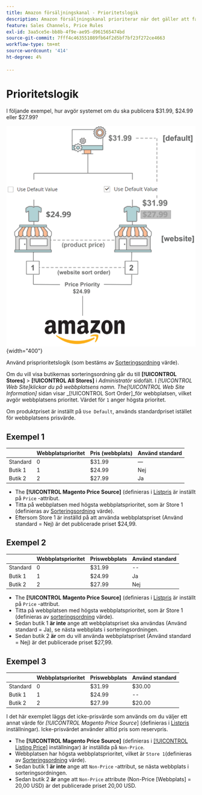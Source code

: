 ```yaml
---
title: Amazon försäljningskanal - Prioritetslogik
description: Amazon försäljningskanal prioriterar när det gäller att fastställa det publicerade priset för en Amazon-lista.
feature: Sales Channels, Price Rules
exl-id: 3aa5ce5e-bb8b-4f9e-ae95-d961565474bd
source-git-commit: 7fff4c463551089fb64f2d5bf7bf23f272ce4663
workflow-type: tm+mt
source-wordcount: '414'
ht-degree: 4%

---
```


# Prioritetslogik

I följande exempel, hur avgör systemet om du ska publicera $31.99, $24.99 eller $27.99?

![Handelspris](assets/amazon-price-scope.png){width="400"}

Använd prisprioritetslogik (som bestäms av [Sorteringsordning](https://experienceleague.adobe.com/docs/commerce-admin/stores-sales/site-store/store-views.html) värde).

Om du vill visa butikernas sorteringsordning går du till **[!UICONTROL Stores]** > **[!UICONTROL All Stores]** i _Administratör_ sidofält. I _[!UICONTROL Web Site]_klickar du på webbplatsens namn. The_[!UICONTROL Web Site Information]_ sidan visar _[!UICONTROL Sort Order]_för webbplatsen, vilket avgör webbplatsens prioritet. Värdet för `1` anger högsta prioritet.

Om produktpriset är inställt på `Use Default`, används standardpriset istället för webbplatsens prisvärde.

## Exempel 1

|         | Webbplatsprioritet | Pris (webbplats) | Använd standard |
|---------|------------------|-----------------|-------------|
| Standard | 0 | $31.99 | — |
| Butik 1 | 1 | $24.99 | Nej |
| Butik 2 | 2 | $27.99 | Ja |

- The **[!UICONTROL Magento Price Source]** (definieras i [Listpris](./listing-price.md) är inställt på `Price` -attribut.
- Titta på webbplatsen med högsta webbplatsprioritet, som är Store 1 (definieras av [Sorteringsordning](https://experienceleague.adobe.com/docs/commerce-admin/stores-sales/site-store/store-views.html) värde).
- Eftersom Store 1 är inställd på att använda webbplatspriset (Använd standard = Nej) är det publicerade priset $24,99.

## Exempel 2

|         | Webbplatsprioritet | Priswebbplats | Använd standard |
|---------|------------------|---------------|-------------|
| Standard | 0 | $31.99 | -- |
| Butik 1 | 1 | $24.99 | Ja |
| Butik 2 | 2 | $27.99 | Nej |

- The **[!UICONTROL Magento Price Source]** (definieras i [Listpris](./listing-price.md) är inställt på `Price` -attribut.
- Titta på webbplatsen med högsta webbplatsprioritet, som är Store 1 (definieras av [sorteringsordning](https://experienceleague.adobe.com/docs/commerce-admin/stores-sales/site-store/store-views.html) värde).
- Sedan butik 1 **är inte** ange att webbplatspriset ska användas (Använd standard = Ja), se nästa webbplats i sorteringsordningen.
- Sedan butik 2 **är** om du vill använda webbplatspriset (Använd standard = Nej) är det publicerade priset $27,99.

## Exempel 3

|         | Webbplatsprioritet | Priswebbplats | Använd standard |
|---------|------------------|---------------|-------------|
| Standard | 0 | $31.99 | $30.00 |
| Butik 1 | 1 | $24.99 | -- |
| Butik 2 | 2 | $27.99 | $20.00 |

I det här exemplet läggs det icke-prisvärde som används om du väljer ett annat värde för _[!UICONTROL Magento Price Source_] (definieras i [Listpris](./listing-price.md) inställningar). Icke-prisvärdet använder alltid pris som reservpris.

- The **[!UICONTROL Magento Price Source]** (definieras i [[!UICONTROL Listing Price]](./listing-price.md) inställningar) är inställda på `Non-Price`.
- Webbplatsen har högsta webbplatsprioritet, vilket är `Store 1`(definieras av [Sorteringsordning](https://experienceleague.adobe.com/docs/commerce-admin/stores-sales/site-store/store-views.html) värde).
- Sedan butik 1 **är inte** ange att `Non-Price` -attribut, se nästa webbplats i sorteringsordningen.
- Sedan butik 2 **är** ange att `Non-Price` attribute (Non-Price [Webbplats] = 20,00 USD) är det publicerade priset 20,00 USD.

